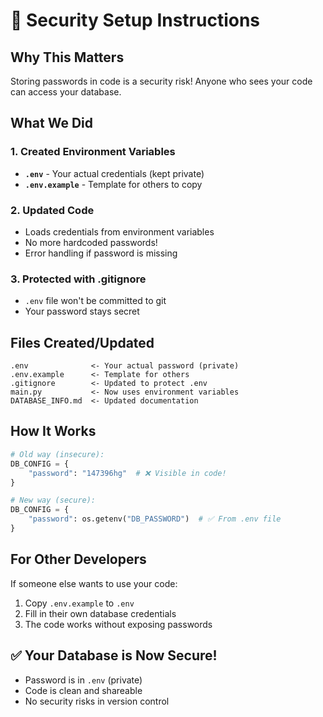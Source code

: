 # 🔐 Security Setup Instructions

## Why This Matters

Storing passwords in code is a security risk! Anyone who sees your code can access your database.

## What We Did

### 1. Created Environment Variables

- **`.env`** - Your actual credentials (kept private)
- **`.env.example`** - Template for others to copy

### 2. Updated Code

- Loads credentials from environment variables
- No more hardcoded passwords!
- Error handling if password is missing

### 3. Protected with .gitignore

- `.env` file won't be committed to git
- Your password stays secret

## Files Created/Updated

```
.env              <- Your actual password (private)
.env.example      <- Template for others
.gitignore        <- Updated to protect .env
main.py           <- Now uses environment variables
DATABASE_INFO.md  <- Updated documentation
```

## How It Works

```python
# Old way (insecure):
DB_CONFIG = {
    "password": "147396hg"  # ❌ Visible in code!
}

# New way (secure):
DB_CONFIG = {
    "password": os.getenv("DB_PASSWORD")  # ✅ From .env file
}
```

## For Other Developers

If someone else wants to use your code:

1. Copy `.env.example` to `.env`
2. Fill in their own database credentials
3. The code works without exposing passwords

## ✅ Your Database is Now Secure!

- Password is in `.env` (private)
- Code is clean and shareable
- No security risks in version control
